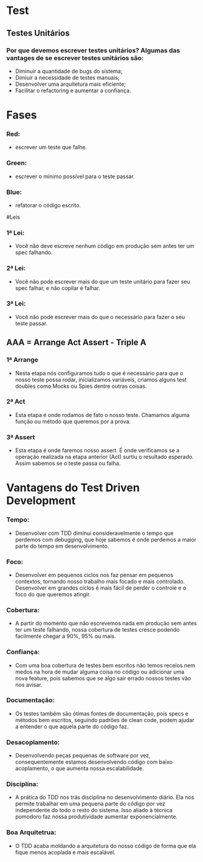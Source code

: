 # Test

## Testes Unitários

### Por que devemos escrever testes unitários? Algumas das vantages de se escrever testes unitários são:
* Diminuir a quantidade de bugs do sistema;
* Dimiuir a necessidade de testes manuais;
* Desenvolver uma arquitetura mais eficiente;
* Facilitar o refactoring e aumentar a confiança.

# Fases
### Red: 
* escrever um teste que falhe.
### Green: 
* escrever o mínimo possível para o teste passar.
### Blue: 
* refatorar o código escrito.

#Leis
### 1ª Lei: 
* Você não deve escreve nenhum código em produção sem antes ter um spec falhando.
### 2ª Lei: 
* Você não pode escrever mais do que um teste unitário para fazer seu spec falhar, e não copilar é falhar.
### 3ª Lei: 
* Você não pode escrever mais do que o necessário para fazer o seu teste passar.


## AAA = Arrange Act Assert - Triple A

### 1ª Arrange
* Nesta etapa nós configuramos tudo o que é necessário para que o nosso teste possa rodar, inicializamos variáveis, criamos alguns test doubles como Mocks ou Spies dentre outras coisas.
### 2ª Act
* Esta etapa é onde rodamos de fato o nosso teste. Chamamos alguma função ou método que queremos por a prova.
### 3ª Assert
* Esta etapa é onde faremos nosso assert. É onde verificamos se a operação realizada na etapa anterior (Act) surtiu o resultado esperado. Assim sabemos se o teste passa ou falha.

# Vantagens do Test Driven Development
### Tempo: 
* Desenvolver com TDD diminui consideravelmente o tempo que perdemos com debugging, que hoje sabemos é onde perdemos a maior parte do tempo em desenvolvimento.
### Foco: 
* Desenvolver em pequenos ciclos nos faz pensar em pequenos contextos, tornando nosso trabalho mais focado e mais controlado. Desenvolver em grandes ciclos é mais fácil de perder o controle e o foco do que queremos atingir.
### Cobertura: 
* A partir do momento que não escrevemos nada em produção sem antes ter um teste falhando, nossa cobertura de testes cresce podendo facilmente chegar a 90%, 95% ou mais.
### Confiança: 
* Com uma boa cobertura de testes bem escritos não temos receios nem medos na hora de mudar alguma coisa no código ou adicionar uma nova feature, pois sabemos que se algo sair errado nossos testes vão nos avisar.
### Documentação: 
* Os testes também são ótimas fontes de documentação, pois specs e métodos bem escritos, seguindo padrões de clean code, podem ajudar a entender o que aquela parte do código faz.
### Desacoplamento: 
* Desenvolvendo peças pequenas de software por vez, consequentemente estamos desenvolvendo código com baixo acoplamento, o que aumenta nossa escalabilidade.
### Disciplina: 
* A prática do TDD nos trás disciplina no desenvolvimento diário. Ela nos permite trabalhar em uma pequena parte do código por vez independente do todo o resto do sistema. Isso aliado à técnica pomodoro faz nossa produtividade aumentar exponencialmente.
### Boa Arquitetrua: 
* O TDD acaba moldando a arquitetura do nosso código de forma que ela fique menos acoplada e mais escalável.
